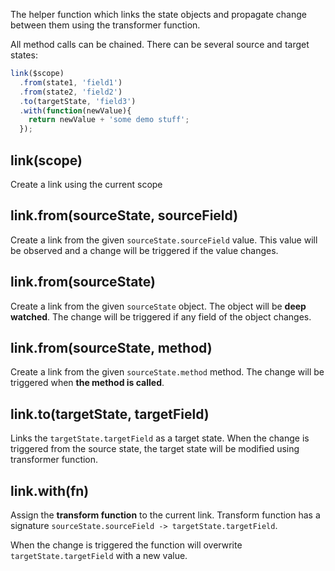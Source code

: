 The helper function which links the state objects and propagate change between them using the transformer function.

All method calls can be chained.
There can be several source and target states:
```javascript
link($scope)
  .from(state1, 'field1')
  .from(state2, 'field2')
  .to(targetState, 'field3')
  .with(function(newValue){
    return newValue + 'some demo stuff';
  });
```


## link(scope)

Create a link using the current scope

## link.from(sourceState, sourceField)

Create a link from the given `sourceState.sourceField` value.
This value will be observed and a change will be triggered if the value changes.

## link.from(sourceState)

Create a link from the given `sourceState` object.
The object will be **deep watched**.
The change will be triggered if any field of the object changes.


## link.from(sourceState, method)

Create a link from the given `sourceState.method` method.
The change will be triggered when **the method is called**.


## link.to(targetState, targetField)

Links the `targetState.targetField` as a target state.
When the change is triggered from the source state, the target state will be modified using transformer function.

## link.with(fn)

Assign the **transform function** to the current link.
Transform function has a signature `sourceState.sourceField -> targetState.targetField`.

When the change is triggered the function will overwrite `targetState.targetField` with a new value.